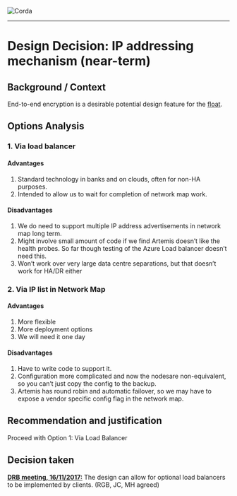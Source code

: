 ![Corda](https://www.corda.net/wp-content/uploads/2016/11/fg005_corda_b.png)

--------------------------------------------
Design Decision: IP addressing mechanism (near-term)
============================================

## Background / Context

End-to-end encryption is a desirable potential design feature for the [float](../design.md).



## Options Analysis

### 1. Via load balancer

#### Advantages

1.    Standard technology in banks and on clouds, often for non-HA purposes.
2.    Intended to allow us to wait for completion of network map work.

#### Disadvantages

1.    We do need to support multiple IP address advertisements in network map long term.
2.    Might involve small amount of code if we find Artemis doesn’t like the health probes. So far though testing of the Azure Load balancer doesn’t need this.
3.    Won’t work over very large data centre separations, but that doesn’t work for HA/DR either

### 2. Via IP list in Network Map

#### Advantages

1. More flexible
2. More deployment options
3. We will need it one day

#### Disadvantages

1. Have to write code to support it.
2. Configuration more complicated and now the nodesare non-equivalent, so you can’t just copy the config to the backup.
3. Artemis has round robin and automatic failover, so we may have to expose a vendor specific config flag in the network map.

## Recommendation and justification

Proceed with Option 1: Via Load Balancer

## Decision taken

**[DRB meeting, 16/11/2017:](./drb-meeting-20171116.md)** The design can allow for optional load balancers to be implemented by clients. (RGB, JC, MH agreed)